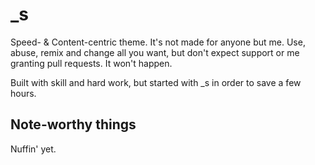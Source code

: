 _s
===

Speed- & Content-centric theme. It's not made for anyone but me. Use, abuse, remix and change all you want, but don't expect support or me granting pull requests. It won't happen.

Built with skill and hard work, but started with _s in order to save a few hours.

Note-worthy things
---------------

Nuffin' yet.